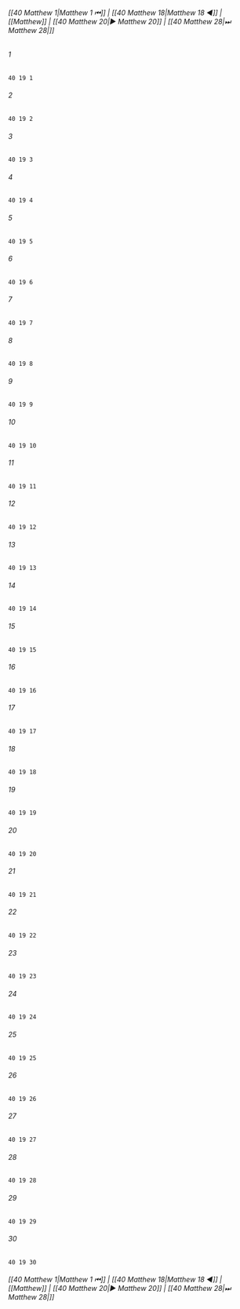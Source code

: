 
###### [[40 Matthew 1|Matthew 1 ⏮]] | [[40 Matthew 18|Matthew 18 ◀]] | [[Matthew]] | [[40 Matthew 20|▶ Matthew 20]] | [[40 Matthew 28|⏭ Matthew 28|]]

###### 1
``` verse
40 19 1 
```
###### 2
``` verse
40 19 2 
```
###### 3
``` verse
40 19 3 
```
###### 4
``` verse
40 19 4 
```
###### 5
``` verse
40 19 5 
```
###### 6
``` verse
40 19 6 
```
###### 7
``` verse
40 19 7 
```
###### 8
``` verse
40 19 8 
```
###### 9
``` verse
40 19 9 
```
###### 10
``` verse
40 19 10 
```
###### 11
``` verse
40 19 11 
```
###### 12
``` verse
40 19 12 
```
###### 13
``` verse
40 19 13 
```
###### 14
``` verse
40 19 14 
```
###### 15
``` verse
40 19 15 
```
###### 16
``` verse
40 19 16 
```
###### 17
``` verse
40 19 17 
```
###### 18
``` verse
40 19 18 
```
###### 19
``` verse
40 19 19 
```
###### 20
``` verse
40 19 20 
```
###### 21
``` verse
40 19 21 
```
###### 22
``` verse
40 19 22 
```
###### 23
``` verse
40 19 23 
```
###### 24
``` verse
40 19 24 
```
###### 25
``` verse
40 19 25 
```
###### 26
``` verse
40 19 26 
```
###### 27
``` verse
40 19 27 
```
###### 28
``` verse
40 19 28 
```
###### 29
``` verse
40 19 29 
```
###### 30
``` verse
40 19 30 
```

###### [[40 Matthew 1|Matthew 1 ⏮]] | [[40 Matthew 18|Matthew 18 ◀]] | [[Matthew]] | [[40 Matthew 20|▶ Matthew 20]] | [[40 Matthew 28|⏭ Matthew 28|]]


